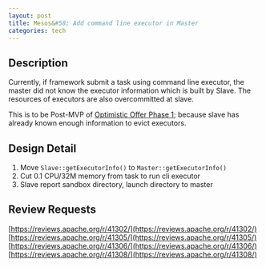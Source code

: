 ```yaml
---
layout: post
title: Mesos&#58; Add command line executor in Master
categories: tech
---
```


## Description

Currently, if framework submit a task using command line executor, the master did not know the executor information which is built by Slave. The resources of executors are also overcommitted at slave.

This is to be Post-MVP of [Optimistic Offer Phase 1](https://issues.apache.org/jira/browse/MESOS-1607); because slave has already known enough information to evict executors.

## Design Detail

1. Move `Slave::getExecutorInfo()` to `Master::getExecutorInfo()`
2. Cut 0.1 CPU/32M memory from task to run cli executor
3. Slave report sandbox directory, launch directory to master

## Review Requests

[https://reviews.apache.org/r/41302/](https://reviews.apache.org/r/41302/)
[https://reviews.apache.org/r/41305/](https://reviews.apache.org/r/41305/)
[https://reviews.apache.org/r/41306/](https://reviews.apache.org/r/41306/)
[https://reviews.apache.org/r/41308/](https://reviews.apache.org/r/41308/)


